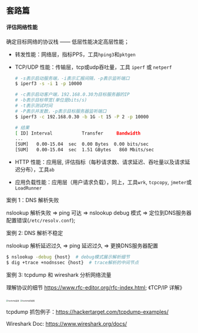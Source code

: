 ## 套路篇



#### 评估网络性能

确定目标网络的协议栈 —— 低层性能决定高层性能；

* 转发性能：网络层，指标PPS，工具`hping3`和`pktgen`

* TCP/UDP 性能：传输层，tcp或udp吞吐量，工具 `iperf` 或 `netperf`

  ```bash
  # -s表示启动服务端，-i表示汇报间隔，-p表示监听端口
  $ iperf3 -s -i 1 -p 10000
  
  # -c表示启动客户端，192.168.0.30为目标服务器的IP
  # -b表示目标带宽(单位是bits/s)
  # -t表示测试时间
  # -P表示并发数，-p表示目标服务器监听端口
  $ iperf3 -c 192.168.0.30 -b 1G -t 15 -P 2 -p 10000
  
  # 结果
  [ ID] Interval           Transfer     Bandwidth
  ...
  [SUM]   0.00-15.04  sec  0.00 Bytes  0.00 bits/sec                  sender
  [SUM]   0.00-15.04  sec  1.51 GBytes   860 Mbits/sec                  receiver
  ```

* HTTP 性能：应用层, 评估指标（每秒请求数、请求延迟、吞吐量以及请求延迟分布），工具`ab`

* 应用负载性能：应用层（用户请求负载），同上，工具`wrk`, `tcpcopy`, `jmeter`或`LoadRunner`



案例 1：DNS 解析失败

nslookup 解析失败 => ping 可达 => nslookup debug 模式 => 定位到DNS服务器配置错误(`/etc/resolv.conf`);

案例 2: DNS 解析不稳定

nslookup 解析延迟过久 => ping 延迟过久 => 更换DNS服务器配置

```bash
$ nslookup -debug {host}  # debug模式展示解析细节
$ dig +trace +nodnssec {host}  # trace解析的中间节点
```



案例 3: tcpdump 和 wireshark 分析网络流量 

理解协议的细节 https://www.rfc-editor.org/rfc-index.html; 《TCP/IP 详解》



<img src="https://static001.geekbang.org/resource/image/85/ff/859d3b5c0071335429620a3fcdde4fff.png" alt="tcpdump选项" style="zoom:33%;" />

<img src="https://static001.geekbang.org/resource/image/48/b3/4870a28c032bdd2a26561604ae2f7cb3.png" alt="tcpdump的使用" style="zoom:33%;" />



tcpdump 抓包例子：https://hackertarget.com/tcpdump-examples/

Wireshark Doc: https://www.wireshark.org/docs/